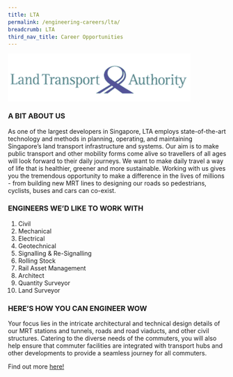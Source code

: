 ```yaml
---
title: LTA
permalink: /engineering-careers/lta/
breadcrumb: LTA
third_nav_title: Career Opportunities
---
```

<img src="/images/careers/career%20opportunities/lta/lta.png" alt="lta" style="width:auto;height:110px;" align="left">
<br clear="left">

### A BIT ABOUT US
As one of the largest developers in Singapore, LTA employs state-of-the-art technology and methods in planning, operating, and maintaining Singapore’s land transport infrastructure and systems. Our aim is to make public transport and other mobility forms come alive so travellers of all ages will look forward to their daily journeys. We want to make daily travel a way of life that is healthier, greener and more sustainable. Working with us gives you the tremendous opportunity to make a difference in the lives of millions - from building new MRT lines to designing our roads so pedestrians, cyclists, buses and cars can co-exist.

### ENGINEERS WE’D LIKE TO WORK WITH
1. Civil
2. Mechanical
3. Electrical
4. Geotechnical
5. Signalling & Re-Signalling
6. Rolling Stock
7. Rail Asset Management
8. Architect
9. Quantity Surveyor
10. Land Surveyor

### HERE’S HOW YOU CAN ENGINEER WOW
Your focus lies in the intricate architectural and technical design details of our MRT stations and tunnels, roads and road viaducts, and other civil structures. Catering to the diverse needs of the commuters, you will also help ensure that commuter facilities are integrated with transport hubs and other developments to provide a seamless journey for all commuters. 

Find out more <a href="https://www.lta.gov.sg/content/ltagov/en/who_we_are.html/#careers" target="_blank">here!</a>